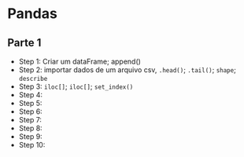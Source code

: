 # Pandas

## Parte 1
- Step 1: Criar um dataFrame; append()
- Step 2: importar dados de um arquivo csv, ```.head()```; ```.tail()```; ```shape```; ```describe```
- Step 3: ```iloc[]```; ```iloc[]```; ```set_index()```
- Step 4:
- Step 5:
- Step 6:
- Step 7:
- Step 8:
- Step 9:
- Step 10:
